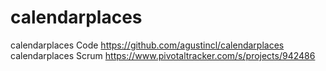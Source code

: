 calendarplaces
============================

calendarplaces Code https://github.com/agustincl/calendarplaces
calendarplaces Scrum https://www.pivotaltracker.com/s/projects/942486
